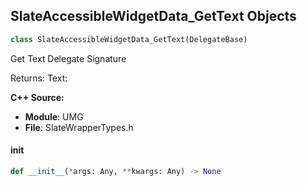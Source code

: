 ## SlateAccessibleWidgetData_GetText Objects

```python
class SlateAccessibleWidgetData_GetText(DelegateBase)
```

Get Text  Delegate Signature

Returns:
    Text:

**C++ Source:**

- **Module**: UMG
- **File**: SlateWrapperTypes.h

<a id="unreal.SlateAccessibleWidgetData_GetText.__init__"></a>

#### __init__

```python
def __init__(*args: Any, **kwargs: Any) -> None
```

<a id="unreal.SpinBox_OnSpinBoxBeginSliderMovement"></a>